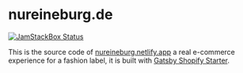 # nureineburg.de

[![JamStackBox Status](https://jamstackbox.alexanderhoerl.de/badge/nureineburg)](https://github.com/AlexanderProd/jam-stack-box)

This is the source code of [nureineburg.netlify.app](https://nureineburg.de) a real  e-commerce experience for a fashion label, it is built with [Gatsby Shopify Starter](https://github.com/AlexanderProd/gatsby-shopify-starter).
